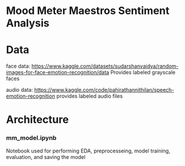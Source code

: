 # Mood Meter Maestros Sentiment Analysis


# Data 
face data: https://www.kaggle.com/datasets/sudarshanvaidya/random-images-for-face-emotion-recognition/data
Provides labeled grayscale faces

audio data:  https://www.kaggle.com/code/pahirathannithilan/speech-emotion-recognition 
provides labeled audio files

# Architecture
### mm_model.ipynb
Notebook used for performing EDA, preprocesseing, model training, evaluation, and saving the model 
